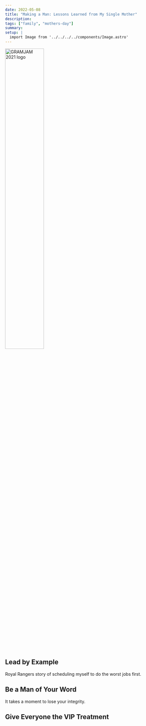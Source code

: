 ```yaml
---
date: 2022-05-08
title: "Making a Man: Lessons Learned from My Single Mother"
description: 
tags: ["family", "mothers-day"] 
summary: 
setup: |
  import Image from '../../../../components/Image.astro'
---
```




<Image src="./gj2021.webp" alt="GRAMJAM 2021 logo" style="width: 50%;margin:auto;"/>



## Lead by Example

Royal Rangers story of scheduling myself to do the worst jobs first.

## Be a Man of Your Word

It takes a moment to lose your integrity.

## Give Everyone the VIP Treatment

